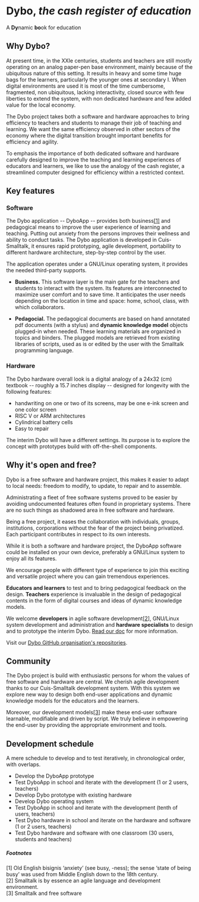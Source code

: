 # Dybo, _the cash register of education_

A **Dy**namic **bo**ok for education

## Why Dybo?
At present time, in the XXIe centuries, students and teachers are still mostly operating on an analog paper-pen base environment, mainly because of the ubiquitous nature of this setting. It results in heavy and some time huge bags for the learners, particularly the younger ones at secondary I. When digital environments are used it is most of the time cumbersome, fragmented, non ubiquitous, lacking interactivity, closed source with few liberties to extend the system, with non dedicated hardware and few added value for the local economy.

The Dybo project takes both a software and hardware approaches to bring efficiency to teachers and students to manage their job of teaching and learning. We want the same efficiency observed in other sectors of the economy where the digital transition brought important benefits for efficiency and agility.

To emphasis the importance of both dedicated software and hardware carefully designed to improve the teaching and learning experiences of educators and learners, we like to use the analogy of the cash register, a streamlined computer designed for efficiency within a restricted context.

## Key features
### Software
The Dybo application -- DyboApp -- provides both business[[1]](#footnotes) and pedagogical means to improve the user experience of learning and teaching. Putting out anxiety from the persons improves their wellness and ability to conduct tasks. The Dybo application is developed in Cuis-Smalltalk, it ensures rapid prototyping, agile development, portability to different hardware architecture, step-by-step control by the user.

The application operates under a GNU/Linux operating system, it provides the needed third-party supports.

* **Business.** This software layer is the main gate for the teachers and students to interact with the system. Its features are interconnected to maximize user comfort and to save time. It anticipates the user needs depending on the location in time and space: home, school, class, with which collaborators.

* **Pedagocial.** The pedagogical documents are based on hand annotated pdf documents (with a stylus) and **dynamic knowledge model** objects plugged-in when needed. These learning materials are organized in topics and binders. The plugged models are retrieved from existing libraries of scripts, used as is or edited by the user with the Smalltalk programming language. 

### Hardware
The Dybo hardware overall look is a digital analogy of a 24x32 (cm) textbook -- roughly a 15.7 inches display -- designed for longevity with the following features:
* handwriting on one or two of its screens, may be one e-ink screen and one color screen
* RISC V or ARM architectures
* Cylindrical battery cells
* Easy to repair

The interim Dybo will have a different settings. Its purpose is to explore the concept with prototypes build with off-the-shell components.

## Why it's open and free?
Dybo is a free software and hardware project, this makes it easier to adapt to
local needs: freedom to modify, to update, to repair and to assemble.

Administrating a fleet of free software systems proved to be easier by avoiding undocumented features often found in proprietary systems. There are no such things as shadowed area in free software and hardware.

Being a free project, it eases the collaboration with individuals, groups, institutions, corporations without the fear of the project being privatized. Each participant contributes in respect to its own interests.

While it is both a software and hardware project, the DyboApp software could be installed on your own device, preferably a GNU/Linux system to enjoy all its  features.

We encourage people with different type of experience to join this exciting and versatile project where you can gain tremendous experiences. 

**Educators and learners** to test and to bring pedagogical feedback on the design. **Teachers** experience is invaluable in the design of pedagogical contents in the form of digital courses and ideas of dynamic knowledge models.

We welcome **developers** in agile software development[[2]](#footnotes), GNU/Linux system development and administration and **hardware specialists** to design and to prototype the interim Dybo. [Read our doc](https://github.com/Dynamic-Book/doc) for more information.

Visit our [Dybo GitHub organisation's repositories](https://github.com/orgs/Dynamic-Book/repositories).

## Community
The Dybo project is build with enthusiastic persons for whom the values of free software and hardware are central. We cherish agile development thanks to our Cuis-Smalltalk development system. With this system we explore new way to design both end-user applications and dynamic knowledge models for the educators and the learners. 

Moreover, our development models[[3]](#footnotes) make these end-user software learnable, modifiable and driven by script. We truly believe in empowering the end-user by providing the appropriate environment and tools.

## Development schedule

A mere schedule to develop and to test iteratively, in chronological order, with overlaps.

* Develop the DyboApp prototype
* Test DyboApp in school and iterate with the development (1 or 2 users, teachers)
* Develop Dybo prototype with existing hardware
* Develop Dybo operating system
* Test DyboApp in school and iterate with the development (tenth of users, teachers)
* Test Dybo hardware in school and iterate on the hardware and software (1 or 2 users, teachers)
* Test Dybo hardware and software with one classroom (30 users, students and teachers)

##### Footnotes 
[1] Old English bisignis ‘anxiety’ (see busy, -ness); the sense ‘state of being busy’ was used from Middle English down to the 18th century.<br/>
[2] Smalltalk is by essence an agile language and development environment.<br/>
[3] Smalltalk and free software<br/>
